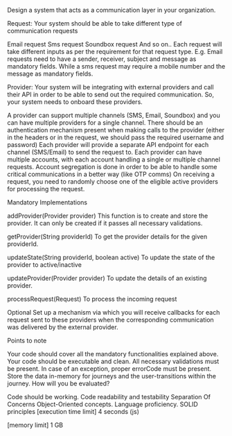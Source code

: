 Design a system that acts as a communication layer in your organization.

Request:
Your system should be able to take different type of communication requests

Email request
Sms request
Soundbox request
And so on..
Each request will take different inputs as per the requirement for that request type.
E.g. Email requests need to have a sender, receiver, subject and message as mandatory fields.
While a sms request may require a mobile number and the message as mandatory fields.

Provider:
Your system will be integrating with external providers and call their API in order to be able to send out the required communication. So, your system needs to onboard these providers.

A provider can support multiple channels (SMS, Email, Soundbox) and you can have multiple providers for a single channel.
There should be an authentication mechanism present when making calls to the provider (either in the headers or in the request, we should pass the required username and password)
Each provider will provide a separate API endpoint for each channel (SMS/Email) to send the request to.
Each provider can have multiple accounts, with each account handling a single or multiple channel requests. Account segregation is done in order to be able to handle some critical communications in a better way (like OTP comms)
On receiving a request, you need to randomly choose one of the eligible active providers for processing the request.

Mandatory Implementations

addProvider(Provider provider)
This function is to create and store the provider.
It can only be created if it passes all necessary validations.

getProvider(String providerId)
To get the provider details for the given providerId.

updateState(String providerId, boolean active)
To update the state of the provider to active/inactive

updateProvider(Provider provider)
To update the details of an existing provider.

processRequest(Request)
To process the incoming request

Optional
Set up a mechanism via which you will receive callbacks for each request sent to these providers when the corresponding communication was delivered by the external provider.

Points to note

Your code should cover all the mandatory functionalities explained above.
Your code should be executable and clean.
All necessary validations must be present.
In case of an exception, proper errorCode must be present.
Store the data in-memory for journeys and the user-transitions within the journey.
How will you be evaluated?

Code should be working.
Code readability and testability
Separation Of Concerns
Object-Oriented concepts.
Language proficiency.
SOLID principles
[execution time limit] 4 seconds (js)

[memory limit] 1 GB
